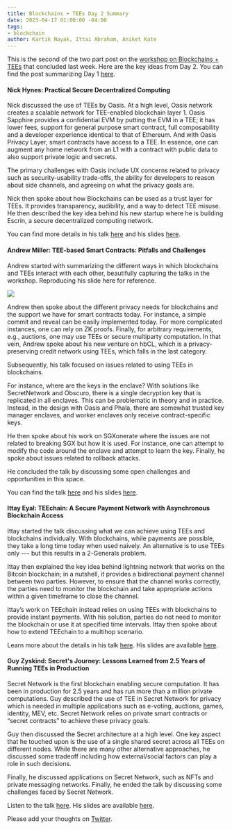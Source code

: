 ```yaml
---
title: Blockchains + TEEs Day 2 Summary
date: 2023-04-17 01:00:00 -04:00
tags:
- blockchain
author: Kartik Nayak, Ittai Abraham, Aniket Kate
---
```


This is the second of the two part post on the [workshop on Blockchains + TEEs](https://blockchainsplusx.github.io) that concluded last week. Here are the key ideas from Day 2. You can find the post summarizing Day 1 [here](https://decentralizedthoughts.github.io/2023-04-09-blockchainsplustees-day1-summary/).

#### Nick Hynes: Practical Secure Decentralized Computing

Nick discussed the use of TEEs by Oasis. At a high level, Oasis network creates a scalable network for TEE-enabled blockchain layer 1. Oasis Sapphire provides a confidential EVM by putting the EVM in a TEE; it has lower fees, support for general purpose smart contract, full composability and a developer experience identical to that of Ethereum. And with Oasis Privacy Layer, smart contracts have access to a TEE. In essence, one can augment any home network from an L1 with a contract with public data to also support private logic and secrets.


The primary challenges with Oasis include UX concerns related to privacy such as security-usability trade-offs, the ability for developers to reason about side channels, and agreeing on what the privacy goals are.

Nick then spoke about how Blockchains can be used as a trust layer for TEEs. It provides transparency, audibility, and a way to detect TEE misuse. He then described the key idea behind his new startup where he is building Escrin, a secure decentralized computing network.

You can find more details in his talk [here](https://youtu.be/zIU3gFTb2PM?t=402) and his slides [here](https://docs.google.com/presentation/d/1jMwMky4m9DbP3CrpH50ldJITyOsE-u56DfmHsthdCSg/edit#slide=id.p).

#### Andrew Miller: TEE-based Smart Contracts: Pitfalls and Challenges

Andrew started with summarizing the different ways in which blockchains and TEEs interact with each other, beautifully capturing the talks in the workshop. Reproducing his slide here for reference.

![](https://i.imgur.com/bUrq2Fl.png)

Andrew then spoke about the different privacy needs for blockchains and the support we have for smart contracts today. For instance, a simple commit and reveal can be easily implemented today. For more complicated instances, one can rely on ZK proofs. Finally, for arbitrary requirements, e.g., auctions, one may use TEEs or secure multiparty computation. In that vein, Andrew spoke about his new venture on hbCL, which is a privacy-preserving credit network using TEEs, which falls in the last category.

Subsequently, his talk focused on issues related to using TEEs in blockchains.

For instance, where are the keys in the enclave? With solutions like SecretNetwork and Obscuro, there is a single decryption key that is replicated in all enclaves. This can be problematic in theory and in practice. Instead, in the design with Oasis and Phala, there are somewhat trusted key manager enclaves, and worker enclaves only receive contract-specific keys.

He then spoke about his work on SGXonerate where the issues are not related to breaking SGX but how it is used. For instance, one can attempt to modify the code around the enclave and attempt to learn the key. Finally, he spoke about issues related to rollback attacks.

He concluded the talk by discussing some open challenges and opportunities in this space. 

You can find the talk [here](https://youtu.be/zIU3gFTb2PM?t=1668) and his slides [here]().

#### Ittay Eyal: TEEchain: A Secure Payment Network with Asynchronous Blockchain Access

Ittay started the talk discussing what we can achieve using TEEs and blockchains individually. With blockchains, while payments are possible, they take a long time today when used naively. An alternative is to use TEEs only --- but this results in a 2-Generals problem.

Ittay then explained the key idea behind lightning network that works on the Bitcoin blockchain; in a nutshell, it provides a bidirectional payment channel between two parties. However, to ensure that the channel works correctly, the parties need to monitor the blockchain and take appropriate actions within a given timeframe to close the channel. 

Ittay’s work on TEEchain instead relies on using TEEs with blockchains to provide instant payments. With his solution, parties do not need to monitor the blockchain or use it at specified time intervals. Ittay then spoke about how to extend TEEchain to a multihop scenario. 

Learn more about the details in his talk [here](https://youtu.be/zIU3gFTb2PM?t=7039). His slides are available [here](https://blockchainsplusx.github.io/docs/tees/IttayEyal.pdf).

#### Guy Zyskind: Secret's Journey: Lessons Learned from 2.5 Years of Running TEEs in Production

Secret Network is the first blockchain enabling secure computation. It has been in production for 2.5 years and has run more than a million private computations. Guy described the use of TEE in Secret Network for privacy which is needed in multiple applications such as e-voting, auctions, games, identity, MEV, etc. Secret Network relies on private smart contracts or “secret contracts” to achieve these privacy goals.

Guy then discussed the Secret architecture at a high level. One key aspect that he touched upon is the use of a single shared secret across all TEEs on different nodes. While there are many other alternative approaches, he discussed some tradeoff including how external/social factors can play a role in such decisions.

Finally, he discussed applications on Secret Network, such as NFTs and private messaging networks. Finally, he ended the talk by discussing some challenges faced by Secret Network.

Listen to the talk [here](https://youtu.be/zIU3gFTb2PM?t=9020). His slides are available [here]().

Please add your thoughts on [Twitter](https://twitter.com/kartik1507/status/1649041738810507264?s=20).
